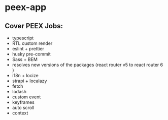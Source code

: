 # peex-app

## Cover PEEX Jobs:

- typescript
- RTL custom render
- eslint + prettier
- husky pre-commit
- Sass + BEM
- resolves new versions of the packages (react router v5 to react router 6 )
- i18n + locize
- strapi + localazy
- fetch
- lodash
- custom event
- keyframes
- auto scroll
- context

